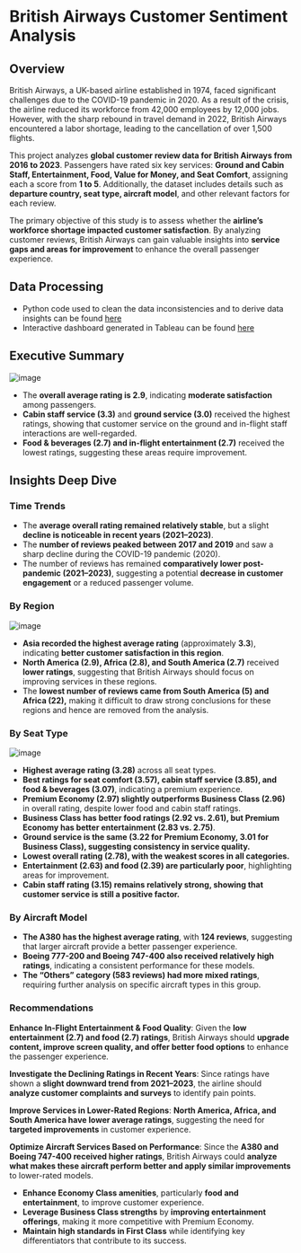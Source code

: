# British Airways Customer Sentiment Analysis

## Overview
British Airways, a UK-based airline established in 1974, faced significant challenges due to the COVID-19 pandemic in 2020. As a result of the crisis, the airline reduced its workforce from 42,000 employees by 12,000 jobs. However, with the sharp rebound in travel demand in 2022, British Airways encountered a labor shortage, leading to the cancellation of over 1,500 flights.  

This project analyzes **global customer review data for British Airways from 2016 to 2023**. Passengers have rated six key services: **Ground and Cabin Staff, Entertainment, Food, Value for Money, and Seat Comfort**, assigning each a score from **1 to 5**. Additionally, the dataset includes details such as **departure country, seat type, aircraft model**, and other relevant factors for each review.  

The primary objective of this study is to assess whether the **airline’s workforce shortage impacted customer satisfaction**. By analyzing customer reviews, British Airways can gain valuable insights into **service gaps and areas for improvement** to enhance the overall passenger experience.

## Data Processing
- Python code used to clean the data inconsistencies and  to derive data insights can be found [here](https://github.com/shilpakarumanchi/python/blob/main/BA_cleaning.ipynb)
- Interactive dashboard generated in Tableau can be found [here](https://public.tableau.com/app/profile/shilpa.ln.karumanchi/viz/BA_customerreviews/Dashboard32)

## Executive Summary
![image](https://github.com/user-attachments/assets/3432f2d8-90b3-4d7b-850e-2c1d382db6f9)

- The **overall average rating is 2.9**, indicating **moderate satisfaction** among passengers.  
- **Cabin staff service (3.3)** and **ground service (3.0)** received the highest ratings, showing that customer service on the ground and in-flight staff interactions are well-regarded.  
- **Food & beverages (2.7) and in-flight entertainment (2.7)** received the lowest ratings, suggesting these areas require improvement.
  
## Insights Deep Dive 

### **Time Trends**  
- The **average overall rating remained relatively stable**, but a slight **decline is noticeable in recent years (2021–2023)**.  
- The **number of reviews peaked between 2017 and 2019** and saw a sharp decline during the COVID-19 pandemic (2020).  
- The number of reviews has remained **comparatively lower post-pandemic (2021–2023)**, suggesting a potential **decrease in customer engagement** or a reduced passenger volume.  

### **By Region**  
![image](https://github.com/user-attachments/assets/d52e79cf-c7d4-44d1-9f12-b1efc9db49ec)

- **Asia recorded the highest average rating** (approximately **3.3**), indicating **better customer satisfaction in this region**.  
- **North America (2.9), Africa (2.8), and South America (2.7)** received **lower ratings**, suggesting that British Airways should focus on improving services in these regions.  
- The **lowest number of reviews came from South America (5) and Africa (22),** making it difficult to draw strong conclusions for these regions and hence are removed from the analysis. 

### **By Seat Type**  
![image](https://github.com/user-attachments/assets/c374acc7-2510-4103-bda7-895b27abc11a)
- **Highest average rating (3.28)** across all seat types.  
- **Best ratings for seat comfort (3.57), cabin staff service (3.85), and food & beverages (3.07)**, indicating a premium experience.  
- **Premium Economy (2.97) slightly outperforms Business Class (2.96)** in overall rating, despite lower food and cabin staff ratings.  
- **Business Class has better food ratings (2.92 vs. 2.61), but Premium Economy has better entertainment (2.83 vs. 2.75)**.  
- **Ground service is the same (3.22 for Premium Economy, 3.01 for Business Class), suggesting consistency in service quality.**
- **Lowest overall rating (2.78), with the weakest scores in all categories.**  
- **Entertainment (2.63) and food (2.39) are particularly poor**, highlighting areas for improvement.  
- **Cabin staff rating (3.15) remains relatively strong, showing that customer service is still a positive factor.**  

### **By Aircraft Model**  
- **The A380 has the highest average rating**, with **124 reviews**, suggesting that larger aircraft provide a better passenger experience.  
- **Boeing 777-200 and Boeing 747-400 also received relatively high ratings**, indicating a consistent performance for these models.  
- **The “Others” category (583 reviews) had more mixed ratings**, requiring further analysis on specific aircraft types in this group.  

### **Recommendations**  

**Enhance In-Flight Entertainment & Food Quality**: Given the **low entertainment (2.7) and food (2.7) ratings**, British Airways should **upgrade content, improve screen quality, and offer better food options** to enhance the passenger experience.  

**Investigate the Declining Ratings in Recent Years**: Since ratings have shown a **slight downward trend from 2021–2023**, the airline should **analyze customer complaints and surveys** to identify pain points.  

**Improve Services in Lower-Rated Regions**: **North America, Africa, and South America have lower average ratings**, suggesting the need for **targeted improvements** in customer experience.  

**Optimize Aircraft Services Based on Performance**: Since the **A380 and Boeing 747-400 received higher ratings**, British Airways could **analyze what makes these aircraft perform better and apply similar improvements** to lower-rated models.  

- **Enhance Economy Class amenities**, particularly **food and entertainment**, to improve customer experience.  
- **Leverage Business Class strengths** by **improving entertainment offerings**, making it more competitive with Premium Economy.  
- **Maintain high standards in First Class** while identifying key differentiators that contribute to its success.  
